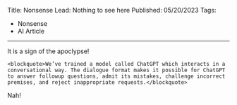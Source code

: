 Title: Nonsense
Lead: Nothing to see here
Published: 05/20/2023
Tags:
  - Nonsense
  - AI Article
---
It is a sign of the apoclypse!
```raw
<blockquote>We’ve trained a model called ChatGPT which interacts in a conversational way. The dialogue format makes it possible for ChatGPT to answer followup questions, admit its mistakes, challenge incorrect premises, and reject inappropriate requests.</blockquote>
```
Nah!